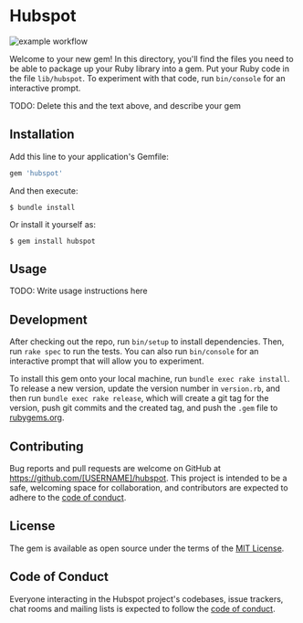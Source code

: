 # Hubspot
![example workflow](https://github.com/gildemberg-santos/hubspot/actions/workflows/main.yml/badge.svg)

Welcome to your new gem! In this directory, you'll find the files you need to be able to package up your Ruby library into a gem. Put your Ruby code in the file `lib/hubspot`. To experiment with that code, run `bin/console` for an interactive prompt.

TODO: Delete this and the text above, and describe your gem

## Installation

Add this line to your application's Gemfile:

```ruby
gem 'hubspot'
```

And then execute:

    $ bundle install

Or install it yourself as:

    $ gem install hubspot

## Usage

TODO: Write usage instructions here

## Development

After checking out the repo, run `bin/setup` to install dependencies. Then, run `rake spec` to run the tests. You can also run `bin/console` for an interactive prompt that will allow you to experiment.

To install this gem onto your local machine, run `bundle exec rake install`. To release a new version, update the version number in `version.rb`, and then run `bundle exec rake release`, which will create a git tag for the version, push git commits and the created tag, and push the `.gem` file to [rubygems.org](https://rubygems.org).

## Contributing

Bug reports and pull requests are welcome on GitHub at https://github.com/[USERNAME]/hubspot. This project is intended to be a safe, welcoming space for collaboration, and contributors are expected to adhere to the [code of conduct](https://github.com/[USERNAME]/hubspot/blob/master/CODE_OF_CONDUCT.md).

## License

The gem is available as open source under the terms of the [MIT License](https://opensource.org/licenses/MIT).

## Code of Conduct

Everyone interacting in the Hubspot project's codebases, issue trackers, chat rooms and mailing lists is expected to follow the [code of conduct](https://github.com/[USERNAME]/hubspot/blob/master/CODE_OF_CONDUCT.md).
